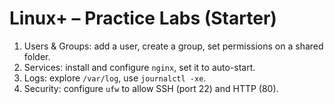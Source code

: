 # Linux+ – Practice Labs (Starter)

1) Users & Groups: add a user, create a group, set permissions on a shared folder.  
2) Services: install and configure `nginx`, set it to auto-start.  
3) Logs: explore `/var/log`, use `journalctl -xe`.  
4) Security: configure `ufw` to allow SSH (port 22) and HTTP (80).
